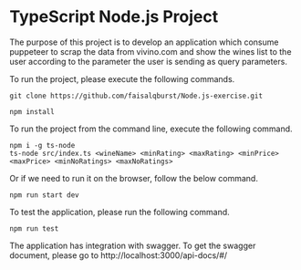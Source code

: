 # TypeScript Node.js Project

The purpose of this project is to develop an application which consume puppeteer to scrap the data from vivino.com and show the wines list to the user according to the parameter the user is sending as query parameters.

To run the project, please execute the following commands.

```
git clone https://github.com/faisalqburst/Node.js-exercise.git
```

```
npm install
```

To run the project from the command line, execute the following command.

```
npm i -g ts-node 
ts-node src/index.ts <wineName> <minRating> <maxRating> <minPrice> <maxPrice> <minNoRatings> <maxNoRatings>
```

Or if we need to run it on the browser, follow the below command.

```
npm run start dev
```


To test the application, please run the following command.

```
npm run test
```

The application has integration with swagger. To get the swagger document, please go to http://localhost:3000/api-docs/#/
